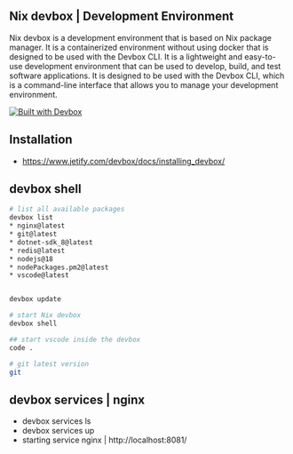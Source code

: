 ## Nix devbox | Development Environment 

Nix devbox is a development environment that is based on Nix package manager. It is a containerized environment without using docker that is designed to be used with the Devbox CLI. It is a lightweight and easy-to-use development environment that can be used to develop, build, and test software applications. It is designed to be used with the Devbox CLI, which is a command-line interface that allows you to manage your development environment.

[![Built with Devbox](https://www.jetify.com/img/devbox/shield_galaxy.svg)](https://www.jetify.com/devbox/docs/contributor-quickstart/)


## Installation

- https://www.jetify.com/devbox/docs/installing_devbox/


## devbox shell 
```bash
# list all available packages 
devbox list 
* nginx@latest
* git@latest
* dotnet-sdk_8@latest
* redis@latest
* nodejs@18
* nodePackages.pm2@latest
* vscode@latest


devbox update

# start Nix devbox
devbox shell

## start vscode inside the devbox 
code . 

# git latest version
git 

```


## devbox services | nginx 

- devbox services ls
- devbox services up
- starting service nginx | http://localhost:8081/

